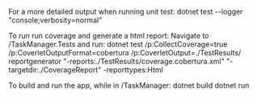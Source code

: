 For a more detailed output when running unit test:
dotnet test --logger "console;verbosity=normal"

To run run coverage and generate a html report:
Navigate to /TaskManager.Tests and run:
dotnet test /p:CollectCoverage=true /p:CoverletOutputFormat=cobertura /p:CoverletOutput=./TestResults/
reportgenerator "-reports:./TestResults/coverage.cobertura.xml" "-targetdir:./CoverageReport" -reporttypes:Html

To build and run the app, while in /TaskManager:
dotnet build
dotnet run
